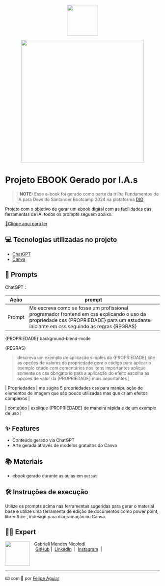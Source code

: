 <p align="center">
    <img width="100" src=".github/assets/banner.png">
</p>


<p align="center">
<img 
    src="./assets/cover.png"
    width="400"  
/>
</p>

# Projeto EBOOK Gerado por I.A.s


 > ℹ️ **NOTE:** Esse e-book foi gerado como parte da trilha Fundamentos de IA para Devs do Santander Bootcamp 2024 na plataforma [DIO](https://dio.me)

Projeto com o objetivo de gerar um ebook digital com as facilidades das ferramentas de IA. todos os prompts
seguem abaixo.

<a href="https://github.com/GabrieliMendesNicolodi/create-ebook-with-ai" title="View PDF now"> 📕Clique aqui para ler</a>

## 💻 Tecnologias utilizadas no projeto

- [ChatGPT](https://chat.openai.com/)
- [Canva](https://www.canva.com/)

## 🧠 Prompts


ChatGPT：

|   Ação   | prompt                                                                                                                                                                                                                                                                         |
| :------: | ------------------------------------------------------------------------------------------------------------------------------------------------------------------------------------------------------------------------------------------------------------------------------ |
|  Prompt  | Me escreva como se fosse um profissional programador frontend em css explicando o uso da propriedade css {PROPRIEDADE} para um estudante iniciante em css seguindo as regras {REGRAS}

{PROPRIEDADE}
background-blend-mode

{REGRAS}
> descreva um exemplo de aplicação simples da {PROPRIEDADE} 
> cite as opções de valores da propriedade
> gere o código para aplicar o exemplo citado com comentários nos itens importantes
> aplique somente os css obrigatorio para a aplicação do efeito 
> escolha as opções de valor da {PROPRIEDADE} mais importantes    |

| Propriedades | me sugira 5 propriedades css para manipulação de elementos de imagem que são pouco utilizadas mas que criam efeitos complexos |

| conteúdo  | explique {PROPRIEDADE} de maneira rápida e de um exemplo de uso |


## ✨ Features

- Conteúdo gerado via ChatGPT
- Arte gerada através de modelos gratuitos do Canva

## 📚 Materiais

- ebook gerado durante as aulas em `output`

## 🛠️ Instruções de execução

Utilize os prompts acima nas ferramentas sugeridas para gerar o material base e utilize uma ferramenta de edição de documentos como power point, libreoffice , indesign para diagramação ou Canva.

## 👨‍💻 Expert

<p>
    <img 
      align=left 
      margin=10 
      width=80 
      src="https://avatars.githubusercontent.com/u/32705497?v=4"
    />
    <p>&nbsp&nbsp&nbspGabrieli Mendes Nicolodi<br>
    &nbsp&nbsp&nbsp
    <a href="https://github.com/GabrieliMendesNicolodi">
    GitHub</a>&nbsp;|&nbsp;
    <a href="https://www.linkedin.com/in/gabiprogramadoraweb/">LinkedIn</a>
&nbsp;|&nbsp;
    <a href="https://www.instagram.com/gabrielim91/">
    Instagram</a>
&nbsp;|&nbsp;</p>
</p>
<br/><br/>
<p>

---

⌨️ com 💜 por [Felipe Aguiar](https://github.com/GabrieliMendesNicolodi)